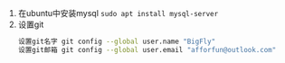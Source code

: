 1. 在ubuntu中安装mysql `sudo apt install mysql-server`
2. 设置git
    ```bash
    设置git名字 git config --global user.name "BigFly"
    设置git邮箱 git config --global user.email "afforfun@outlook.com"
    ```